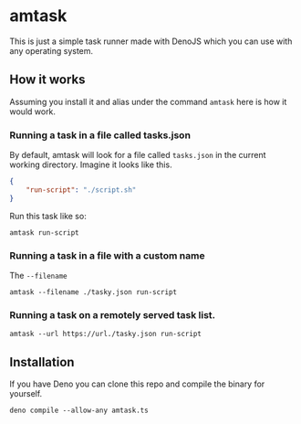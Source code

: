 # amtask

This is just a simple task runner made with DenoJS which you can use with any operating system.

## How it works

Assuming you install it and alias under the command `amtask` here is how it would work.

### Running a task in a file called tasks.json

By default, amtask will look for a file called `tasks.json` in the current working directory. Imagine it looks like this.

```json
{
    "run-script": "./script.sh"
}
```

Run this task like so:

```
amtask run-script
```

### Running a task in a file with a custom name

The `--filename`

```
amtask --filename ./tasky.json run-script
```

### Running a task on a remotely served task list.

```
amtask --url https://url./tasky.json run-script
```

## Installation

If you have Deno you can clone this repo and compile the binary for yourself.

```
deno compile --allow-any amtask.ts
```